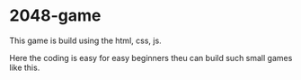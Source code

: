 # 2048-game
This game is build using the html, css, js.

Here the coding is easy for easy beginners theu can build such small games like this.
